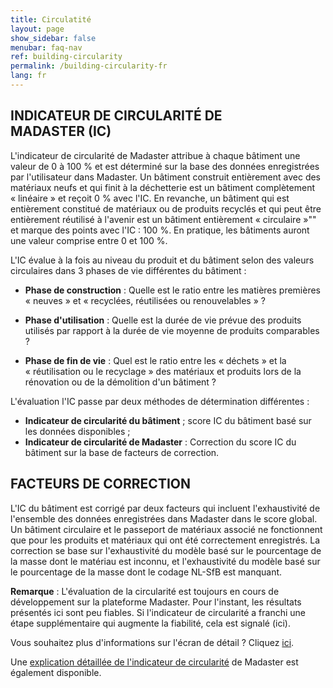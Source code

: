 ```yaml
---
title: Circulatité
layout: page
show_sidebar: false
menubar: faq-nav
ref: building-circularity
permalink: /building-circularity-fr
lang: fr
---
```


## INDICATEUR DE CIRCULARITÉ DE MADASTER (IC)
L'indicateur de circularité de Madaster attribue à chaque bâtiment une valeur de 0 à 100 % et est déterminé sur la base des données enregistrées par l'utilisateur dans Madaster. Un bâtiment construit entièrement avec des matériaux neufs et qui finit à la déchetterie est un bâtiment complètement « linéaire » et reçoit 0 % avec l'IC. En revanche, un bâtiment qui est entièrement constitué de matériaux ou de produits recyclés et qui peut être entièrement réutilisé à l'avenir est un bâtiment entièrement « circulaire »"" et marque des points avec l'IC : 100 %. En pratique, les bâtiments auront une valeur comprise entre 0 et 100 %.

L'IC évalue à la fois au niveau du produit et du bâtiment selon des valeurs circulaires dans 3 phases de vie différentes du bâtiment :

- **Phase de construction** : Quelle est le ratio entre les matières premières « neuves » et « recyclées, réutilisées ou renouvelables » ?

- **Phase d'utilisation** : Quelle est la durée de vie prévue des produits utilisés par rapport à la durée de vie moyenne de produits comparables ?

- **Phase de fin de vie** : Quel est le ratio entre les « déchets » et la « réutilisation ou le recyclage » des matériaux et produits lors de la rénovation ou de la démolition d'un bâtiment ?

L'évaluation l'IC passe par deux méthodes de détermination différentes :

- **Indicateur de circularité du bâtiment** ; score IC du bâtiment basé sur les données disponibles ;
- **Indicateur de circularité de Madaster** : Correction du score IC du bâtiment sur la base de facteurs de correction.

## FACTEURS DE CORRECTION
L'IC du bâtiment est corrigé par deux facteurs qui incluent l'exhaustivité de l'ensemble des données enregistrées dans Madaster dans le score global. Un bâtiment circulaire et le passeport de matériaux associé ne fonctionnent que pour les produits et matériaux qui ont été correctement enregistrés. La correction se base sur l'exhaustivité du modèle basé sur le pourcentage de la masse dont le matériau est inconnu, et l'exhaustivité du modèle basé sur le pourcentage de la masse dont le codage NL-SfB est manquant.

**Remarque** : L'évaluation de la circularité est toujours en cours de développement sur la plateforme Madaster. Pour l'instant, les résultats présentés ici sont peu fiables. Si l'indicateur de circularité a franchi une étape supplémentaire qui augmente la fiabilité, cela est signalé (ici).

Vous souhaitez plus d'informations sur l'écran de détail ? Cliquez <a href="https://docs.madaster.com/building-circularity-details-fr">ici</a>.

Une <a href="https://docs.madaster.com/files/Madaster_Circularity_Indicator_explained_v1.1.pdf">explication détaillée de l'indicateur de circularité</a> de Madaster est également disponible.
